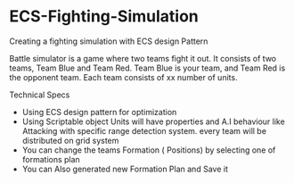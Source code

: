 # ECS-Fighting-Simulation
Creating a fighting simulation with ECS design Pattern

Battle simulator is a game where two teams fight it out. It consists of two teams, Team Blue and 
Team Red. Team Blue is your team, and Team Red is the opponent team. Each team consists of xx number of units.

Technical Specs

- Using ECS design pattern for optimization
- Using Scriptable object
Units will have properties and A.I behaviour like Attacking with specific range detection system.
every team will be distributed on grid system
- You can change the teams Formation ( Positions) by selecting one of formations plan
- You can Also generated new Formation Plan and Save it
